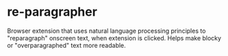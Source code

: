 # re-paragrapher
Browser extension that uses natural language processing principles to "reparagraph" onscreen text, when extension is clicked. Helps make blocky or "overparagraphed" text more readable.
